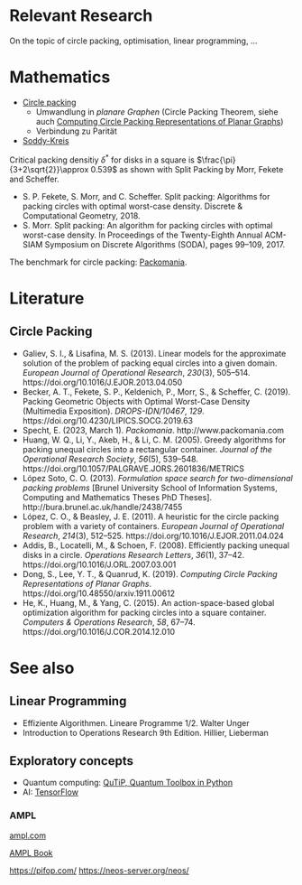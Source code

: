 # Relevant Research

On the topic of circle packing, optimisation, linear programming, ...

# Mathematics
- [Circle packing](https://en.wikipedia.org/wiki/Circle_packing)
    - Umwandlung in _planare Graphen_ (Circle Packing Theorem, siehe auch [Computing Circle Packing Representations of Planar Graphs](https://arxiv.org/pdf/1911.00612.pdf))
    - Verbindung zu Parität 
- [Soddy-Kreis](https://de.wikipedia.org/wiki/Soddy-Kreis)

Critical packing densitiy $\delta^*$ for disks in a square is $\frac{\pi}{3+2\sqrt{2}}\approx 0.539$ as shown with Split Packing by Morr, Fekete and Scheffer.
- S. P. Fekete, S. Morr, and C. Scheffer. Split packing: Algorithms for packing circles with optimal worst-case density. Discrete & Computational Geometry, 2018.
- S. Morr. Split packing: An algorithm for packing circles with optimal worst-case density. In Proceedings of the Twenty-Eighth Annual ACM-SIAM Symposium on Discrete Algorithms (SODA), pages 99–109, 2017.


The benchmark for circle packing: [Packomania](http://packomania.com/).

# Literature

## Circle Packing

- <div class="csl-entry">Galiev, S. I., &#38; Lisafina, M. S. (2013). Linear models for the approximate solution of the problem of packing equal circles into a given domain. <i>European Journal of Operational Research</i>, <i>230</i>(3), 505–514. https://doi.org/10.1016/J.EJOR.2013.04.050</div>
- <div class="csl-entry">Becker, A. T., Fekete, S. P., Keldenich, P., Morr, S., &#38; Scheffer, C. (2019). Packing Geometric Objects with Optimal Worst-Case Density (Multimedia Exposition). <i>DROPS-IDN/10467</i>, <i>129</i>. https://doi.org/10.4230/LIPICS.SOCG.2019.63</div>
- <div class="csl-entry">Specht, E. (2023, March 1). <i>Packomania</i>. http://www.packomania.com</div>
- <div class="csl-entry">Huang, W. Q., Li, Y., Akeb, H., &#38; Li, C. M. (2005). Greedy algorithms for packing unequal circles into a rectangular container. <i>Journal of the Operational Research Society</i>, <i>56</i>(5), 539–548. https://doi.org/10.1057/PALGRAVE.JORS.2601836/METRICS</div>
- <div class="csl-entry">López Soto, C. O. (2013). <i>Formulation space search for two-dimensional packing problems</i> [Brunel University School of Information Systems, Computing and Mathematics Theses PhD Theses]. http://bura.brunel.ac.uk/handle/2438/7455</div>
- <div class="csl-entry">López, C. O., &#38; Beasley, J. E. (2011). A heuristic for the circle packing problem with a variety of containers. <i>European Journal of Operational Research</i>, <i>214</i>(3), 512–525. https://doi.org/10.1016/J.EJOR.2011.04.024</div>
- <div class="csl-entry">Addis, B., Locatelli, M., &#38; Schoen, F. (2008). Efficiently packing unequal disks in a circle. <i>Operations Research Letters</i>, <i>36</i>(1), 37–42. https://doi.org/10.1016/J.ORL.2007.03.001</div>
- <div class="csl-entry">Dong, S., Lee, Y. T., &#38; Quanrud, K. (2019). <i>Computing Circle Packing Representations of Planar Graphs</i>. https://doi.org/10.48550/arxiv.1911.00612</div>
- <div class="csl-entry">He, K., Huang, M., &#38; Yang, C. (2015). An action-space-based global optimization algorithm for packing circles into a square container. <i>Computers &#38; Operations Research</i>, <i>58</i>, 67–74. https://doi.org/10.1016/J.COR.2014.12.010</div>

# See also

## Linear Programming
- Effiziente Algorithmen. Lineare Programme 1/2. Walter Unger
- Introduction to Operations Research 9th Edition. Hillier, Lieberman

## Exploratory concepts

- Quantum computing: [QuTiP, Quantum Toolbox in Python](https://qutip.org/features.html)
- AI: [TensorFlow](https://www.tensorflow.org/)

### AMPL

[ampl.com](https://ampl.com/)

[AMPL Book](https://dev.ampl.com/ampl/book.html)

https://pifop.com/
https://neos-server.org/neos/
